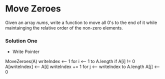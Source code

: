 # Move Zeroes

Given an array *nums*, write a function to move all 0's to the end of it while maintainging the relative order of the non-zero elements.

### Solution One
- Write Pointer 

MoveZeroes(A)
    writeIndex <-- 1
    for i <-- 1 to A.length
        if A[i] != 0
            A[writeIndex] <-- A[i]
            writeIndex += 1
    for j <-- writeIndex to A.length
        A[j] <-- 0
    
